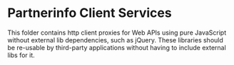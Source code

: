 ﻿# Partnerinfo Client Services

This folder contains http client proxies for Web APIs using pure JavaScript without external lib dependencies, such as jQuery.
These libraries should be re-usable by third-party applications without having to include external libs for it.